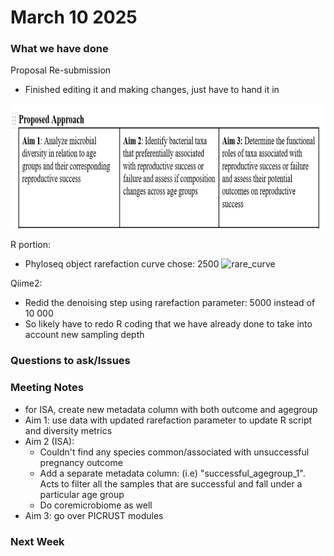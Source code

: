 # March 10 2025

### What we have done

Proposal Re-submission
- Finished editing it and making changes, just have to hand it in
 <img src="../images/proposed_approach3.png" height="200" width="700">


R portion:
- Phyloseq object rarefaction curve chose: 2500
![rare_curve](https://github.com/user-attachments/assets/0659e601-ab59-4232-b904-f6ce157a49e2)


Qiime2:
- Redid the denoising step using rarefaction parameter: 5000 instead of 10 000
- So likely have to redo R coding that we have already done to take into account new sampling depth

### Questions to ask/Issues


### Meeting Notes
- for ISA, create new metadata column with both outcome and agegroup
- Aim 1: use data with updated rarefaction parameter to update R script and diversity metrics
- Aim 2 (ISA):
  - Couldn't find any species common/associated with unsuccessful pregnancy outcome
  - Add a separate metadata column: (i.e) "successful_agegroup_1". Acts to filter all the samples that are successful and fall under a particular age group
  - Do coremicrobiome as well
- Aim 3: go over PICRUST modules 

### Next Week
